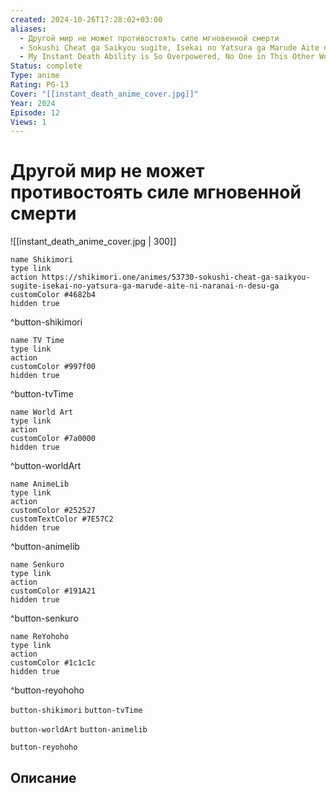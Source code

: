 ```yaml
---
created: 2024-10-26T17:28:02+03:00
aliases:
  - Другой мир не может противостоять силе мгновенной смерти
  - Sokushi Cheat ga Saikyou sugite, Isekai no Yatsura ga Marude Aite ni Naranai n desu ga
  - My Instant Death Ability is So Overpowered, No One in This Other World Stands a Chance Against Me!
Status: complete
Type: anime
Rating: PG-13
Cover: "[[instant_death_anime_cover.jpg]]"
Year: 2024
Episode: 12
Views: 1
---
```


# Другой мир не может противостоять силе мгновенной смерти

![[instant_death_anime_cover.jpg | 300]]

```button
name Shikimori
type link
action https://shikimori.one/animes/53730-sokushi-cheat-ga-saikyou-sugite-isekai-no-yatsura-ga-marude-aite-ni-naranai-n-desu-ga
customColor #4682b4
hidden true
```
^button-shikimori

```button
name TV Time
type link
action 
customColor #997f00
hidden true
```
^button-tvTime

```button
name World Art
type link
action 
customColor #7a0000
hidden true
```
^button-worldArt

```button
name AnimeLib
type link
action 
customColor #252527
customTextColor #7E57C2
hidden true
```
^button-animelib

```button
name Senkuro
type link
action 
customColor #191A21
hidden true
```
^button-senkuro

```button
name ReYohoho
type link
action 
customColor #1c1c1c
hidden true
```
^button-reyohoho



`button-shikimori` `button-tvTime`

`button-worldArt` `button-animelib`

`button-reyohoho`

## Описание


